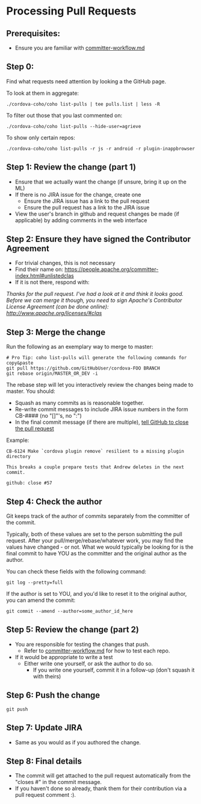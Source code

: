 # Processing Pull Requests

## Prerequisites:
 * Ensure you are familiar with [committer-workflow.md](committer-workflow.md)

## Step 0:
Find what requests need attention by looking a the GitHub page.

To look at them in aggregate:

    ./cordova-coho/coho list-pulls | tee pulls.list | less -R

To filter out those that you last commented on:

    ./cordova-coho/coho list-pulls --hide-user=agrieve

To show only certain repos:

    ./cordova-coho/coho list-pulls -r js -r android -r plugin-inappbrowser

## Step 1: Review the change (part 1)
 * Ensure that we actually want the change (if unsure, bring it up on the ML)
 * If there is no JIRA issue for the change, create one
   * Ensure the JIRA issue has a link to the pull request
   * Ensure the pull request has a link to the JIRA issue
 * View the user's branch in github and request changes be made (if applicable) by adding comments in the web interface

## Step 2: Ensure they have signed the Contributor Agreement
 * For trivial changes, this is not necessary
 * Find their name on: https://people.apache.org/committer-index.html#unlistedclas
 * If it is not there, respond with:

_Thanks for the pull request. I've had a look at it and think it looks good. Before we can merge it though, you need to sign Apache's Contributor License Agreement (can be done online):  http://www.apache.org/licenses/#clas_

## Step 3: Merge the change
Run the following as an exemplary way to merge to master:

    # Pro Tip: coho list-pulls will generate the following commands for copy&paste
    git pull https://github.com/GitHubUser/cordova-FOO BRANCH
    git rebase origin/MASTER_OR_DEV -i

The rebase step will let you interactively review the changes being made to master. You should:

 * Squash as many commits as is reasonable together.
 * Re-write commit messages to include JIRA issue numbers in the form CB-#### (no "[]"'s, no ":")
 * In the final commit message (if there are multiple), [tell GitHub to close the pull request](https://help.github.com/articles/closing-issues-via-commit-messages)

Example:

    CB-6124 Make `cordova plugin remove` resilient to a missing plugin directory

    This breaks a couple prepare tests that Andrew deletes in the next commit.

    github: close #57

## Step 4: Check the author

Git keeps track of the author of commits separately from the committer of the commit.

Typically, both of these values are set to the person submitting the pull request.
After your pull/merge/rebase/whatever work, you may find the values have changed - or not.
What we would typically be looking for is the final commit to have YOU as the committer and the original author as the author.

You can check these fields with the following command:

    git log --pretty=full

If the author is set to YOU, and you'd like to reset it to the original author, you can amend the commit:

    git commit --amend --author=some_author_id_here

## Step 5: Review the change (part 2)
 * You are responsible for testing the changes that push.
   * Refer to [committer-workflow.md](committer-workflow.md) for how to test each repo.
 * If it would be appropriate to write a test
   * Either write one yourself, or ask the author to do so.
     * If you write one yourself, commit it in a follow-up (don't squash it with theirs)

## Step 6: Push the change

    git push

## Step 7: Update JIRA
 * Same as you would as if you authored the change.

## Step 8: Final details
 * The commit will get attached to the pull request automatically from the "closes #" in the commit message.
 * If you haven't done so already, thank them for their contribution via a pull request comment :).

